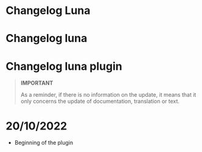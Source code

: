 # Changelog Luna

# Changelog luna

# Changelog luna plugin

>**IMPORTANT**
>
>As a reminder, if there is no information on the update, it means that it only concerns the update of documentation, translation or text.

# 20/10/2022

- Beginning of the plugin
